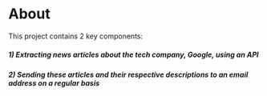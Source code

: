 # About 
This project contains 2 key components: 
##### 1) Extracting news articles about the tech company, Google, using an API

##### 2) Sending these articles and their respective descriptions to an email address on a regular basis

